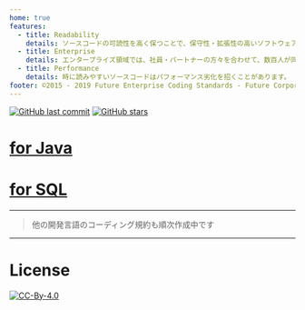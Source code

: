 ```yaml
---
home: true
features:
  - title: Readability
    details: ソースコードの可読性を高く保つことで、保守性・拡張性の高いソフトウェアを作ることができます。 しかし、可読性の指標は複数あり、デベロッパーごとに判断がブレ、それぞれのスタイルで記述すると、ソフトウェア全体で見たときの可読性が下がってしまいます。 本コーディング規約は、コーディング時の判断のブレを防ぎます。
  - title: Enterprise
    details: エンタープライズ領域では、社員・パートナーの方々を合わせて、数百人が同時に開発することも珍しくありません。 ちょっとした悩み、失敗も、人数が集まれば大変なコスト・リスクになります。 誰もが引っかかる落とし穴、悩みの種をあらかじめ排除します。
  - title: Performance
    details: 時に読みやすいソースコードはパフォーマンス劣化を招くことがあります。 しかし、常にパフォーマンスを優先したソースコードは人間の読めないソースコードになりがちです。 今、書こうとしているソースコードが、どの程度のパフォーマンスになるのか、指標を示すことで、ソフトウェア開発プロジェクトごとに最適なソースコードを選択することができます。
footer: ©2015 - 2019 Future Enterprise Coding Standards - Future Corporation
---
```


[![GitHub last commit](https://img.shields.io/github/last-commit/future-architect/coding-standards.svg)](https://github.com/future-architect/coding-standards)
[![GitHub stars](https://img.shields.io/github/stars/future-architect/coding-standards.svg?style=social&label=Stars&logo=github)](https://github.com/future-architect/coding-standards/stargazers)

# [for Java](./documents/forJava/)

<page-info href="https://future-architect.github.io/coding-standards/documents/forJava/Javaコーディング規約.html"></page-info>

# [for SQL](./documents/forSQL/)

<page-info href="https://future-architect.github.io/coding-standards/documents/forSQL/SQLコーディング規約（Oracle）.html"></page-info>

---

> 他の開発言語のコーディング規約も順次作成中です

---

# License

[![CC-By-4.0](https://licensebuttons.net/l/by/4.0/88x31.png)](https://creativecommons.org/licenses/by/4.0/deed.ja)

